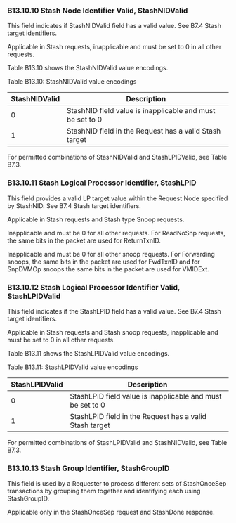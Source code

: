 ### B13.10.10 Stash Node Identifier Valid, StashNIDValid

This field indicates if StashNIDValid field has a valid value. See B7.4 Stash target identifiers.

Applicable in Stash requests, inapplicable and must be set to 0 in all other requests.

Table B13.10 shows the StashNIDValid value encodings.

Table B13.10: StashNIDValid value encodings

| StashNIDValid | Description                                               |
|---------------|-----------------------------------------------------------|
| 0             | StashNID field value is inapplicable and must be set to 0 |
| 1             | StashNID field in the Request has a valid Stash target    |

For permitted combinations of StashNIDValid and StashLPIDValid, see Table B7.3.

### B13.10.11 Stash Logical Processor Identifier, StashLPID

This field provides a valid LP target value within the Request Node specified by StashNID. See B7.4 Stash target identifiers.

Applicable in Stash requests and Stash type Snoop requests.

Inapplicable and must be 0 for all other requests. For ReadNoSnp requests, the same bits in the packet are used for ReturnTxnID.

Inapplicable and must be 0 for all other snoop requests. For Forwarding snoops, the same bits in the packet are used for FwdTxnID and for SnpDVMOp snoops the same bits in the packet are used for VMIDExt.

### B13.10.12 Stash Logical Processor Identifier Valid, StashLPIDValid

This field indicates if the StashLPID field has a valid value. See B7.4 Stash target identifiers.

Applicable in Stash requests and Stash snoop requests, inapplicable and must be set to 0 in all other requests.

Table B13.11 shows the StashLPIDValid value encodings.

Table B13.11: StashLPIDValid value encodings

| StashLPIDValid | Description                                                |
|----------------|------------------------------------------------------------|
| 0              | StashLPID field value is inapplicable and must be set to 0 |
| 1              | StashLPID field in the Request has a valid Stash target    |

For permitted combinations of StashLPIDValid and StashNIDValid, see Table B7.3.

### B13.10.13 Stash Group Identifier, StashGroupID

This field is used by a Requester to process different sets of StashOnceSep transactions by grouping them together and identifying each using StashGroupID.

Applicable only in the StashOnceSep request and StashDone response.